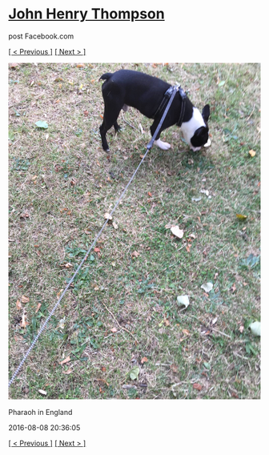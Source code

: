 # [John Henry Thompson](../README.md)
post Facebook.com

[[ < Previous ]](2016-08-08-2.md) [[ Next > ]](2016-08-08-4.md)

[![](../media/2016-08-08/Pharaoh-in-England-2.jpg)](../README.md)

Pharaoh in England

2016-08-08 20:36:05

[[ < Previous ]](2016-08-08-2.md) [[ Next > ]](2016-08-08-4.md)
